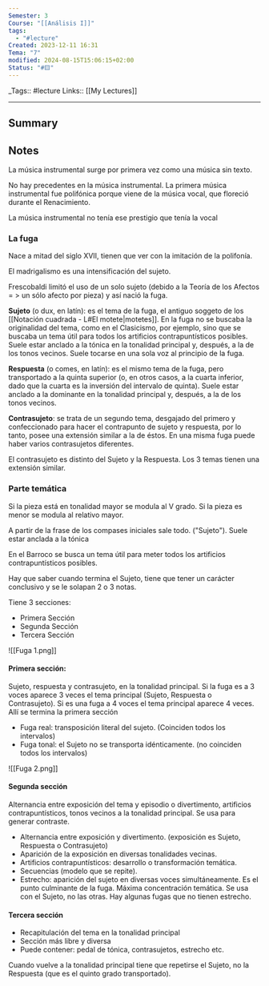 ```yaml
---
Semester: 3
Course: "[[Análisis I]]"
tags:
  - "#lecture"
Created: 2023-12-11 16:31
Tema: "7"
modified: 2024-08-15T15:06:15+02:00
Status: "#🟨"
---
```


\_Tags::  #lecture 
Links:: [[My Lectures]]
___

## Summary

## Notes

La música instrumental surge por primera vez como una música sin texto.

No hay precedentes en la música instrumental. La primera música instrumental fue polifónica porque viene de la música vocal, que floreció durante el Renacimiento.

La música instrumental no tenía ese prestigio que tenía la vocal

### La fuga

Nace a mitad del siglo XVII, tienen que ver con la imitación de la polifonía. 

El madrigalismo es una intensificación del sujeto.

Frescobaldi limitó el uso de un solo sujeto (debido a la Teoría de los Afectos = > un sólo afecto por pieza) y así nació la fuga.

**Sujeto** (o dux, en latín): es el tema de la fuga, el antiguo  soggeto de los [[Notación cuadrada - L#El motete|motetes]]. En la fuga no se buscaba la originalidad del tema, como en el Clasicismo, por ejemplo, sino que se buscaba un tema útil para todos los artificios contrapuntísticos posibles. Suele estar anclado a la tónica en la tonalidad principal y, después, a la de los tonos vecinos. Suele tocarse en una sola voz al principio de la fuga.

**Respuesta** (o comes, en latín): es el mismo tema de la fuga, pero transportado a la quinta superior (o, en otros casos, a la cuarta inferior, dado que la cuarta es la inversión del intervalo de quinta). Suele estar anclado a la dominante en la tonalidad principal y, después, a la de los tonos vecinos.

**Contrasujeto**: se trata de un segundo tema, desgajado del primero y confeccionado para hacer el contrapunto de sujeto y respuesta, por lo tanto, posee una extensión similar a la de éstos. En una misma fuga puede haber varios contrasujetos diferentes.

El contrasujeto es distinto del Sujeto y la Respuesta. Los 3 temas tienen una extensión similar.

### Parte temática

Si la pieza está en tonalidad mayor se modula al V grado. Si la pieza es menor se modula al relativo mayor.

A partir de la frase de los compases iniciales sale todo. ("Sujeto"). Suele estar anclada a la tónica

En el Barroco se busca un tema útil para meter todos los artificios contrapuntísticos posibles.

Hay que saber cuando termina el Sujeto, tiene que tener un carácter conclusivo y se le solapan 2 o 3 notas.

Tiene 3 secciones:
- Primera Sección
- Segunda Sección
- Tercera Sección

![[Fuga 1.png]]
#### Primera sección: 

Sujeto, respuesta y contrasujeto, en la tonalidad principal. Si la fuga es a 3 voces aparece 3 veces el tema principal (Sujeto, Respuesta o Contrasujeto). Si es una fuga a 4 voces el tema principal aparece 4 veces. Allí se termina la primera sección

* Fuga real: transposición literal del sujeto. (Coinciden todos los intervalos)
* Fuga tonal: el Sujeto no se transporta idénticamente. (no coinciden todos los intervalos)


![[Fuga 2.png]]
#### Segunda sección

Alternancia entre exposición del tema y episodio o divertimento, artificios contrapuntísticos, tonos vecinos a la tonalidad principal. Se usa para generar contraste.
- Alternancia entre exposición y divertimento. (exposición es Sujeto, Respuesta o Contrasujeto)
- Aparición de la exposición en diversas tonalidades vecinas.
- Artificios contrapuntísticos: desarrollo o transformación temática.
- Secuencias (modelo que se repite).
- Estrecho: aparición del sujeto en diversas voces simultáneamente. Es el punto culminante de la fuga. Máxima concentración temática. Se usa con el Sujeto, no las otras. Hay algunas fugas que no tienen estrecho.

#### Tercera sección

- Recapitulación del tema en la tonalidad principal
- Sección más libre y diversa
- Puede contener: pedal de tónica, contrasujetos, estrecho etc.

Cuando vuelve a la tonalidad principal tiene que repetirse el Sujeto, no la Respuesta (que es el quinto grado transportado).





















